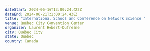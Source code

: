 ```yaml
---
dateStart: 2024-06-16T13:00:24.422Z
dateEnd: 2024-06-21T21:00:24.438Z
title: "International School and Conference on Network Science "
venue: Québec City Convention Center
organizer: Laurent Hébert-Dufresne
city: Québec City
state: Québec
country: Canada
---
```

